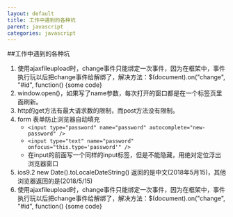 ```yaml
---
layout: default
title: 工作中遇到的各种坑
parent: javascript
categories: javascript
---
```


##工作中遇到的各种坑

1. 使用ajaxfileupload时，change事件只能绑定一次事件，因为在框架中，事件执行玩以后把change事件给解绑了，解决方法：$(document).on("change", "#id", function() {some code}
2. window.open()，如果写了name参数，每次打开的窗口都是在一个标签页里面刷新。
3. http的get方法有最大请求数的限制，而post方法没有限制。
4. form 表单防止浏览器自动填充
    + ```<input type="password" name="password" autocomplete="new-password" />```
    + ```<input type="text" name="password" onfocus="this.type='password'" /> ```
    + 在input的前面写一个同样的input标签，但是不能隐藏，用绝对定位浮出浏览器窗口
5. ios9.2   new Date().toLocaleDateString() 返回的是中文(2018年5月15)，其他浏览器返回的是(2018/5/15)
6. 使用ajaxfileupload时，change事件只能绑定一次事件，因为在框架中，事件执行玩以后把change事件给解绑了，解决方法：$(document).on("change", "#id", function() {some code}